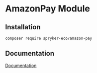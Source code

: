 # AmazonPay Module

## Installation

```
composer require spryker-eco/amazon-pay
```

## Documentation

[Documentation](https://spryker.github.io)
